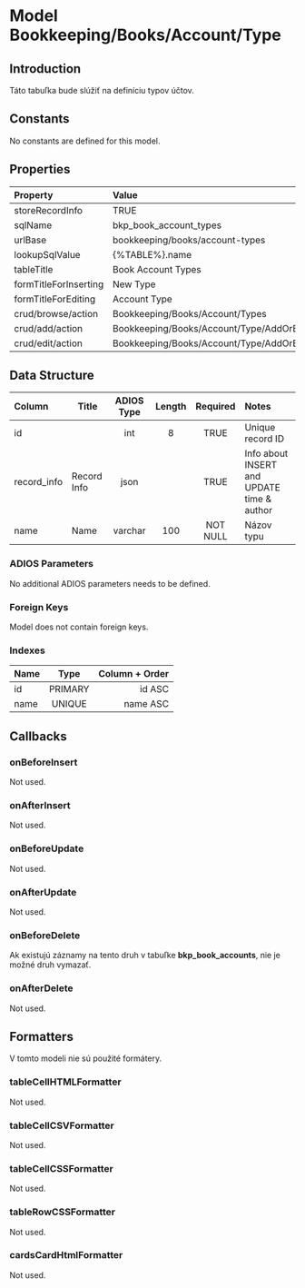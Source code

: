 # Model Bookkeeping/Books/Account/Type

## Introduction

Táto tabuľka bude slúžiť na definíciu typov účtov.

## Constants

No constants are defined for this model.

## Properties

| Property              | Value                                    |
| :-------------------- | :--------------------------------------- |
| storeRecordInfo       | TRUE                                     |
| sqlName               | bkp_book_account_types                   |
| urlBase               | bookkeeping/books/account-types          |
| lookupSqlValue        | {%TABLE%}.name                           |
| tableTitle            | Book Account Types                       |
| formTitleForInserting | New Type                                 |
| formTitleForEditing   | Account Type                             |
| crud/browse/action    | Bookkeeping/Books/Account/Types          |
| crud/add/action       | Bookkeeping/Books/Account/Type/AddOrEdit |
| crud/edit/action      | Bookkeeping/Books/Account/Type/AddOrEdit |

## Data Structure

| Column      | Title       | ADIOS Type | Length | Required | Notes                                      |
| :---------- | ----------- | :--------: | :----: | :------: | :----------------------------------------- |
| id          |             |    int     |   8    |   TRUE   | Unique record ID                           |
| record_info | Record Info |    json    |        |   TRUE   | Info about INSERT and UPDATE time & author |
| name        | Name        |  varchar   |  100   | NOT NULL | Názov typu                                 |

### ADIOS Parameters

No additional ADIOS parameters needs to be defined.

### Foreign Keys

Model does not contain foreign keys.

### Indexes

| Name            |  Type   |      Column + Order |
| :-------------- | :-----: | ------------------: |
| id              | PRIMARY |              id ASC |
| name            | UNIQUE  |            name ASC |

## Callbacks

### onBeforeInsert

Not used.

### onAfterInsert

Not used.

### onBeforeUpdate

Not used.

### onAfterUpdate

Not used.

### onBeforeDelete

Ak existujú záznamy na tento druh v tabuľke **bkp_book_accounts**, nie je možné druh vymazať.

### onAfterDelete

Not used.

## Formatters

V tomto modeli nie sú použité formátery.

### tableCellHTMLFormatter

Not used.

### tableCellCSVFormatter

Not used.

### tableCellCSSFormatter

Not used.

### tableRowCSSFormatter

Not used.

### cardsCardHtmlFormatter

Not used.
